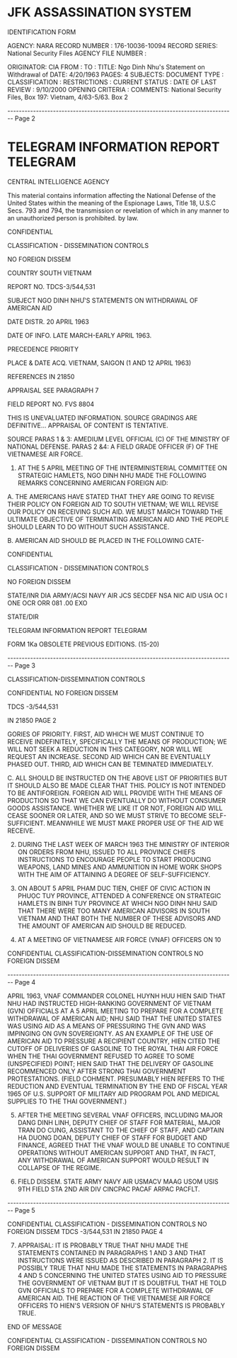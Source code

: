 # JFK ASSASSINATION SYSTEM
IDENTIFICATION FORM

AGENCY: NARA
RECORD NUMBER : 176-10036-10094
RECORD SERIES: National Security Files
AGENCY FILE NUMBER :

ORIGINATOR: CIA
FROM :
TO :
TITLE: Ngo Dinh Nhu's Statement on Withdrawal of
DATE: 4/20/1963
PAGES: 4
SUBJECTS:
DOCUMENT TYPE :
CLASSIFICATION :
RESTRICTIONS :
CURRENT STATUS :
DATE OF LAST REVIEW : 9/10/2000
OPENING CRITERIA :
COMMENTS: National Security Files, Box 197: Vietnam, 4/63-5/63. Box 2


-------------------------------------------------------------------------------- Page 2

# TELEGRAM INFORMATION REPORT TELEGRAM

CENTRAL INTELLIGENCE AGENCY

This material contains information affecting the National Defense of the United States within the meaning of the Espionage Laws, Title 18, U.S.C Secs. 793 and 794, the transmission or revelation of which in any manner to an unauthorized person is prohibited. by law.

CONFIDENTIAL

CLASSIFICATION - DISSEMINATION CONTROLS

NO FOREIGN DISSEM

COUNTRY SOUTH VIETNAM

REPORT NO. TDCS-3/544,531

SUBJECT NGO DINH NHƯ'S STATEMENTS ON WITHDRAWAL
OF AMERICAN AID

DATE DISTR. 20 APRIL 1963

DATE OF INFO. LATE MARCH-EARLY APRIL 1963.

PRECEDENCE PRIORITY

PLACE & DATE ACQ. VIETNAM, SAIGON (1 AND 12 APRIL 1963)

REFERENCES IN 21850

APPRAISAL SEE PARAGRAPH 7

FIELD REPORT NO. FVS 8804

THIS IS UNEVALUATED INFORMATION. SOURCE GRADINGS ARE DEFINITIVE... APPRAISAL OF CONTENT IS TENTATIVE.

SOURCE PARAS 1 & 3: AMEDIUM LEVEL OFFICIAL (C) OF THE MINISTRY OF NATIONAL DEFENSE.
PARAS 2 &4: A FIELD GRADE OFFICER (F) OF THE VIETNAMESE AIR FORCE.

1. AT THE 5 APRIL MEETING OF THE INTERMINISTERIAL COMMITTEE ON STRATEGIC HAMLETS, NGO DINH NHU MADE THE FOLLOWING REMARKS CONCERNING AMERICAN FOREIGN AID:

A. THE AMERICANS HAVE STATED THAT THEY ARE GOING TO REVISE THEIR POLICY ON FOREIGN AID TO SOUTH VIETNAM; WE WILL REVISE OUR POLICY ON RECEIVING SUCH AID. WE MUST MARCH TOWARD THE ULTIMATE OBJECTIVE OF TERMINATING AMERICAN AID AND THE PEOPLE SHOULD LEARN TO DO WITHOUT SUCH ASSISTANCE.

B. AMERICAN AID SHOULD BE PLACED IN THE FOLLOWING CATE-

CONFIDENTIAL

CLASSIFICATION - DISSEMINATION CONTROLS

NO FOREIGN DISSEM

STATE/INR DIA ARMY/ACSI NAVY AIR JCS SECDEF NSA NIC AID USIA OC I ONE OCR ORR 081 .00 EXO

STATE/DIR

TELEGRAM INFORMATION REPORT TELEGRAM

FORM 1Ka OBSOLETE PREVIOUS EDITIONS.
(15-20)


-------------------------------------------------------------------------------- Page 3

CLASSIFICATION-DISSEMINATION CONTROLS

CONFIDENTIAL NO FOREIGN DISSEM

TDCS -3/544,531

IN 21850
PAGE 2

GORIES OF PRIORITY. FIRST, AID WHICH WE MUST CONTINUE TO RECEIVE
INDEFINITELY, SPECIFICALLY THE MEANS OF PRODUCTION; WE WILL NOT SEEK
A REDUCTION IN THIS CATEGORY, NOR WILL WE REQUEST AN INCREASE. SECOND
AID WHICH CAN BE EVENTUALLY PHASED OUT. THIRD, AID WHICH CAN BE
TEMINATED IMMEDIATELY.

C. ALL SHOULD BE INSTRUCTED ON THE ABOVE LIST OF
PRIORITIES BUT IT SHOULD ALSO BE MADE CLEAR THAT THIS. POLICY IS NOT
INTENDED TO BE ANTIFOREIGN. FOREIGN AID WILL PROVIDE WITH THE MEANS
OF PRODUCTION SO THAT WE CAN EVENTUALLY DO WITHOUT CONSUMER GOODS
ASSISTANCE. WHETHER WE LIKE IT OR NOT, FOREIGN AID WILL CEASE
SOONER OR LATER, AND SO WE MUST STRIVE TO BECOME SELF-SUFFICIENT.
MEANWHILE WE MUST MAKE PROPER USE OF THE AID WE RECEIVE.

2. DURING THE LAST WEEK OF MARCH 1963 THE MINISTRY OF INTERIOR ON
   ORDERS FROM NHU, ISSUED TO ALL PROVINCE CHIEFS INSTRUCTIONS TO
   ENCOURAGE PEOPLE TO START PRODUCING WEAPONS, LAND MINES AND AMMUNITION
   IN HOME WORK SHOPS WITH THE AIM OF ATTAINING A DEGREE OF SELF-SUFFICIENCY.

3. ON ABOUT 5 APRIL PHAM DUC TIEN, CHIEF OF CIVIC ACTION IN PHUỌC
   TUY PROVINCE, ATTENDED A CONFERENCE ON STRATEGIC HAMLETS IN BINH TUY
   PROVINCE AT WHICH NGO DINH NHU SAID THAT THERE WERE TOO MANY AMERICAN
   ADVISORS IN SOUTH VIETNAM AND THAT BOTH THE NUMBER OF THESE ADVISORS
   AND THE AMOUNT OF AMERICAN AID SHOULD BE REDUCED.

4. AT A MEETING OF VIETNAMESE AIR FORCE (VNAF) OFFICERS ON 10

CONFIDENTIAL CLASSIFICATION-DISSEMINATION CONTROLS
NO FOREIGN DISSEM


-------------------------------------------------------------------------------- Page 4

APRIL 1963, VNAF COMMANDER COLONEL HUYNH HUU HIEN SAID THAT NHU HAD
INSTRUCTED HIGH-RANKING GOVERNMENT OF VIETNAM (GVN) OFFICIALS AT A 5
APRIL MEETING TO PREPARE FOR A COMPLETE WITHDRAWAL OF AMERICAN AID;
NHU SAID THAT THE UNITED STATES WAS USING AID AS A MEANS OF PRESSURING
THE GVN AND WAS IMPINGING ON GVN SOVEREIGNTY. AS AN EXAMPLE OF THE
USE OF AMERICAN AID TO PRESSURE A RECIPIENT COUNTRY, HIEN CITED THE
CUTOFF OF DELIVERIES OF GASOLINE TO THE ROYAL THAI AIR FORCE WHEN THE
THAI GOVERNMENT REFUSED TO AGREE TO SOME (UNSPECIFIED) POINT;
HIEN SAID THAT THE DELIVERY OF GASOLINE RECOMMENCED ONLY AFTER STRONG
THAI GOVERNMENT PROTESTATIONS. (FIELD COHMENT. PRESUMABLY HIEN
REFERS TO THE REDUCTION AND EVENTUAL TERMINATION BY THE END OF
FISCAL YEAR 1965 OF U.S. SUPPORT OF MILITARY AID PROGRAM POL AND
MEDICAL SUPPLIES TO THE THAI GOVERNMENT.)

5. AFTER THE MEETING SEVERAL VNAF OFFICERS, INCLUDING MAJOR DANG
   DINH LINH, DEPUTY CHIEF OF STAFF FOR MATERIAL, MAJOR TRAN DO CUNG,
   ASSISTANT TO THE CHIEF OF STAFF, AND CAPTAIN HA DUONG DOAN, DEPUTY CHIEF
   OF STAFF FOR BUDGET AND FINANCE, AGREED THAT THE VNAF WOULD BE UNABLE
   TO CONTINUE OPERATIONS WITHOUT AMERICAN SUPPORT AND THAT, IN FACT,
   ANY WITHDRAWAL OF AMERICAN SUPPORT WOULD RESULT IN COLLAPSE OF THE
   REGIME.

6. FIELD DISSEM. STATE ARMY NAVY AIR USMACV MAAG USOM USIS 9TH
   FIELD STA 2ND AIR DIV CINCPAC PACAF ARPAC PACFLT.


-------------------------------------------------------------------------------- Page 5

CONFIDENTIAL
CLASSIFICATION - DISSEMINATION CONTROLS
NO FOREIGN DISSEM
TDCS -3/544,531
IN 21850
PAGE 4

7. APPRAISAL: IT IS PROBABLY TRUE THAT NHU MADE THE STATEMENTS CONTAINED IN PARAGRAPHS 1 AND 3 AND THAT INSTRUCTIONS WERE ISSUED AS DESCRIBED IN PARAGRAPH 2. IT IS POSSIBLY TRUE THAT NHU MADE THE STATEMENTS IN PARAGRAPHS 4 AND 5 CONCERNING THE UNITED STATES USING AID TO PRESSURE THE GOVERNMENT OF VIETNAM BUT IT IS DOUBTFUL THAT HE TOLD GVN OFFICIALS TO PREPARE FOR A COMPLETE WITHDRAWAL OF AMERICAN AID. THE REACTION OF THE VIETNAMESE AIR FORCE OFFICERS TO HIEN'S VERSION OF NHU'S STATEMENTS IS PROBABLY TRUE.

END OF MESSAGE

CONFIDENTIAL
CLASSIFICATION - DISSEMINATION CONTROLS
NO FOREIGN DISSEM
